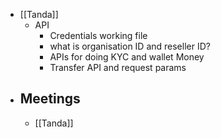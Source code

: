 - [[Tanda]]
	- API
		- Credentials working file
		- what is organisation ID and reseller ID?
		- APIs for doing KYC and wallet Money
		- Transfer API and request params
- ## Meetings
	- [[Tanda]]